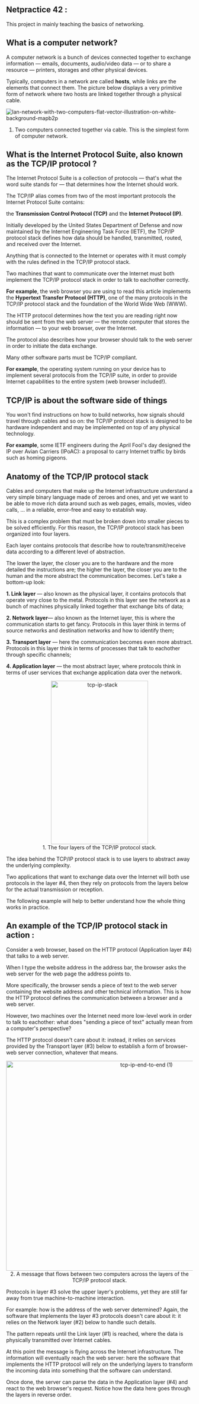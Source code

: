 ## Netpractice 42 :

This project in mainly teaching the basics of networking. 

## What is a computer network?

A computer network is a bunch of devices connected together to exchange information — emails, documents, audio/video data — or to share a resource — printers, storages and other physical devices.

Typically, computers in a network are called **hosts**, while links are the elements that connect them. The picture below displays a very primitive form of network where two hosts are linked together through a physical cable.

![lan-network-with-two-computers-flat-vector-illustration-on-white-background-mapb2p](https://github.com/user-attachments/assets/f38e5ef9-e135-4c0c-b3f2-2a7ea3725555)
1. Two computers connected together via cable. This is the simplest form of computer network.

## What is the Internet Protocol Suite, also known as the TCP/IP protocol ?

The Internet Protocol Suite is a collection of protocols — that's what the word suite stands for — that determines how the Internet should work.

The TCP/IP alias comes from two of the most important protocols the Internet Protocol Suite contains:

the **Transmission Control Protocol (TCP)** and the **Internet Protocol (IP)**.

Initially developed by the United States Department of Defense and now maintained by the Internet Engineering Task Force (IETF), the TCP/IP protocol stack defines how data should be handled, transmitted, routed, and received over the Internet.

Anything that is connected to the Internet or operates with it must comply with the rules defined in the TCP/IP protocol stack.

Two machines that want to communicate over the Internet must both implement the TCP/IP protocol stack in order to talk to eachother correctly.

**For example**, the web browser you are using to read this article implements the **Hypertext Transfer Protocol (HTTP)**, one of the many protocols in the TCP/IP protocol stack and the foundation of the World Wide Web (WWW).

The HTTP protocol determines how the text you are reading right now should be sent from the web server — the remote computer that stores the information — to your web browser, over the Internet.

The protocol also describes how your browser should talk to the web server in order to initiate the data exchange.

Many other software parts must be TCP/IP compliant.

**For example**, the operating system running on your device has to implement several protocols from the TCP/IP suite, in order to provide Internet capabilities to the entire system (web browser included!).

## TCP/IP is about the software side of things

You won't find instructions on how to build networks, how signals should travel through cables and so on: the TCP/IP protocol stack is designed to be hardware independent and may be implemented on top of any physical technology.

**For example**, some IETF engineers during the April Fool's day designed the IP over Avian Carriers (IPoAC): a proposal to carry Internet traffic by birds such as homing pigeons.

## Anatomy of the TCP/IP protocol stack 

Cables and computers that make up the Internet infrastructure understand a very simple binary language made of zeroes and ones, and yet we want to be able to move rich data around such as web pages, emails, movies, video calls, … in a reliable, error-free and easy to establish way. 

This is a complex problem that must be broken down into smaller pieces to be solved efficiently. For this reason, the TCP/IP protocol stack has been organized into four layers.

Each layer contains protocols that describe how to route/transmit/receive data according to a different level of abstraction.

The lower the layer, the closer you are to the hardware and the more detailed the instructions are; the higher the layer, the closer you are to the human and the more abstract the communication becomes. Let's take a bottom-up look:

**1. Link layer** — also known as the physical layer, it contains protocols that operate very close to the metal. Protocols in this layer see the network as a bunch of machines physically linked together that exchange bits of data;

**2. Network layer**— also known as the Internet layer, this is where the communication starts to get fancy. Protocols in this layer think in terms of source networks and destination networks and how to identify them;

**3. Transport layer** — here the communication becomes even more abstract. Protocols in this layer think in terms of processes that talk to eachother through specific channels;

**4. Application layer** — the most abstract layer, where protocols think in terms of user services that exchange application data over the network.

<div align="center"> <img width="262" height="440" alt="tcp-ip-stack" src="https://github.com/user-attachments/assets/b0d7a3c0-661a-4c1b-ab40-99c0c268f34b" /> </div>

<div align="center">1. The four layers of the TCP/IP protocol stack.</div>


The idea behind the TCP/IP protocol stack is to use layers to abstract away the underlying complexity.

Two applications that want to exchange data over the Internet will both use protocols in the layer #4, then they rely on protocols from the layers below for the actual transmission or reception.

The following example will help to better understand how the whole thing works in practice.

## An example of the TCP/IP protocol stack in action :

Consider a web browser, based on the HTTP protocol (Application layer #4) that talks to a web server.

When I type the website address in the address bar, the browser asks the web server for the web page the address points to. 

More specifically, the browser sends a piece of text to the web server containing the website address and other technical information. This is how the HTTP protocol defines the communication between a browser and a web server.

However, two machines over the Internet need more low-level work in order to talk to eachother: what does "sending a piece of text" actually mean from a computer's perspective?

The HTTP protocol doesn't care about it: instead, it relies on services provided by the Transport layer (#3) below to establish a form of browser-web server connection, whatever that means.

<div align="center"><img width="742" height="565" alt="tcp-ip-end-to-end (1)" src="https://github.com/user-attachments/assets/0c93225b-f289-47b4-ad06-b2a5083f4b9b" /></div>

<div align="center">2. A message that flows between two computers across the layers of the TCP/IP protocol stack.</div>

Protocols in layer #3 solve the upper layer's problems, yet they are still far away from true machine-to-machine interaction.

For example: how is the address of the web server determined? Again, the software that implements the layer #3 protocols doesn't care about it: it relies on the Network layer (#2) below to handle such details.

The pattern repeats until the Link layer (#1) is reached, where the data is physically transmitted over Internet cables.

At this point the message is flying across the Internet infrastructure. The information will eventually reach the web server: here the software that implements the HTTP protocol will rely on the underlying layers to transform the incoming data into something that the software can understand.

Once done, the server can parse the data in the Application layer (#4) and react to the web browser's request. Notice how the data here goes through the layers in reverse order.

